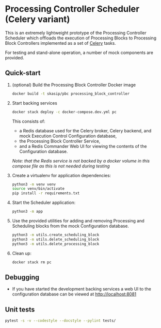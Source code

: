 # Processing Controller Scheduler (Celery variant)

This is an extremely lightweight prototype of the Processing Controller
Scheduler which offloads the execution of Processing Blocks to Processing
Block Controllers implemented as a set of 
[Celery](http://www.celeryproject.org/) tasks.

For testing and stand-alone operation, a number of mock components are 
provided.


## Quick-start


1. (optional) Build the Processing Block Controller Docker image
   
   ```bash
   docker build -t skasip/pbc processing_block_controller
   ```

1.  Start backing services

    ```bash
    docker stack deploy -c docker-compose.dev.yml pc
    ```
    
    This consists of:
    
    - a Redis database used for the Celery broker, Celery
      backend, and mock Execution Control Configuration database,
    - the Processing Block Controller Service,
    - and a Redis Commander Web UI for viewing the contents of the 
      Configuration database.
    
    *Note: that the Redis service is not backed by a docker volume in this
     compose file as this is not needed during testing*

1.  Create a virtualenv for application dependencies:

    ```bash
    python3 -m venv venv    
    source venv/bin/activate
    pip install -r requirements.txt
    ```

1. Start the Scheduler application:

    ```bash
    python3 -m app
    ```

1.  Use the provided utilities for adding and removing Processing and Scheduling
    blocks from the mock Configuration database.

    ```bash
    python3 -m utils.create_scheduling_block
    python3 -m utils.delete_scheduling_block
    python3 -m utils.delete_processing_block
    ```

1.  Clean up:

    ```bash
    docker stack rm pc
    ```
    
## Debugging

* If you have started the development backing services a web UI to the 
  configuration database can be viewed at <http://localhost:8081>


## Unit tests

```bash
pytest -s -v --codestyle --docstyle --pylint tests/
```
